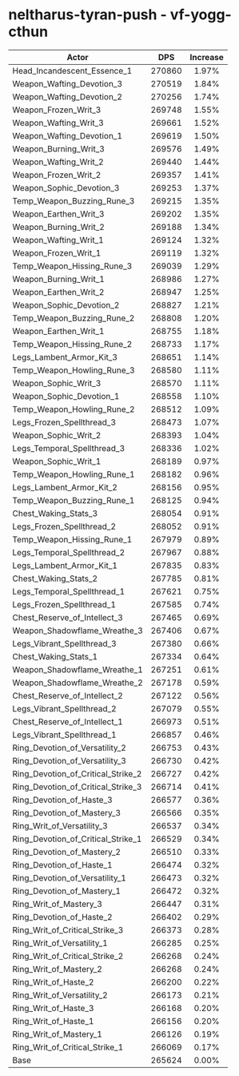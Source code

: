 # neltharus-tyran-push - vf-yogg-cthun
| Actor | DPS | Increase |
|---|:---:|:---:|
|Head_Incandescent_Essence_1|270860|1.97%|
|Weapon_Wafting_Devotion_3|270519|1.84%|
|Weapon_Wafting_Devotion_2|270256|1.74%|
|Weapon_Frozen_Writ_3|269748|1.55%|
|Weapon_Wafting_Writ_3|269661|1.52%|
|Weapon_Wafting_Devotion_1|269619|1.50%|
|Weapon_Burning_Writ_3|269576|1.49%|
|Weapon_Wafting_Writ_2|269440|1.44%|
|Weapon_Frozen_Writ_2|269357|1.41%|
|Weapon_Sophic_Devotion_3|269253|1.37%|
|Temp_Weapon_Buzzing_Rune_3|269215|1.35%|
|Weapon_Earthen_Writ_3|269202|1.35%|
|Weapon_Burning_Writ_2|269188|1.34%|
|Weapon_Wafting_Writ_1|269124|1.32%|
|Weapon_Frozen_Writ_1|269119|1.32%|
|Temp_Weapon_Hissing_Rune_3|269039|1.29%|
|Weapon_Burning_Writ_1|268986|1.27%|
|Weapon_Earthen_Writ_2|268947|1.25%|
|Weapon_Sophic_Devotion_2|268827|1.21%|
|Temp_Weapon_Buzzing_Rune_2|268808|1.20%|
|Weapon_Earthen_Writ_1|268755|1.18%|
|Temp_Weapon_Hissing_Rune_2|268733|1.17%|
|Legs_Lambent_Armor_Kit_3|268651|1.14%|
|Temp_Weapon_Howling_Rune_3|268580|1.11%|
|Weapon_Sophic_Writ_3|268570|1.11%|
|Weapon_Sophic_Devotion_1|268558|1.10%|
|Temp_Weapon_Howling_Rune_2|268512|1.09%|
|Legs_Frozen_Spellthread_3|268473|1.07%|
|Weapon_Sophic_Writ_2|268393|1.04%|
|Legs_Temporal_Spellthread_3|268336|1.02%|
|Weapon_Sophic_Writ_1|268189|0.97%|
|Temp_Weapon_Howling_Rune_1|268182|0.96%|
|Legs_Lambent_Armor_Kit_2|268156|0.95%|
|Temp_Weapon_Buzzing_Rune_1|268125|0.94%|
|Chest_Waking_Stats_3|268054|0.91%|
|Legs_Frozen_Spellthread_2|268052|0.91%|
|Temp_Weapon_Hissing_Rune_1|267979|0.89%|
|Legs_Temporal_Spellthread_2|267967|0.88%|
|Legs_Lambent_Armor_Kit_1|267835|0.83%|
|Chest_Waking_Stats_2|267785|0.81%|
|Legs_Temporal_Spellthread_1|267621|0.75%|
|Legs_Frozen_Spellthread_1|267585|0.74%|
|Chest_Reserve_of_Intellect_3|267465|0.69%|
|Weapon_Shadowflame_Wreathe_3|267406|0.67%|
|Legs_Vibrant_Spellthread_3|267380|0.66%|
|Chest_Waking_Stats_1|267334|0.64%|
|Weapon_Shadowflame_Wreathe_1|267251|0.61%|
|Weapon_Shadowflame_Wreathe_2|267178|0.59%|
|Chest_Reserve_of_Intellect_2|267122|0.56%|
|Legs_Vibrant_Spellthread_2|267079|0.55%|
|Chest_Reserve_of_Intellect_1|266973|0.51%|
|Legs_Vibrant_Spellthread_1|266857|0.46%|
|Ring_Devotion_of_Versatility_2|266753|0.43%|
|Ring_Devotion_of_Versatility_3|266730|0.42%|
|Ring_Devotion_of_Critical_Strike_2|266727|0.42%|
|Ring_Devotion_of_Critical_Strike_3|266714|0.41%|
|Ring_Devotion_of_Haste_3|266577|0.36%|
|Ring_Devotion_of_Mastery_3|266566|0.35%|
|Ring_Writ_of_Versatility_3|266537|0.34%|
|Ring_Devotion_of_Critical_Strike_1|266529|0.34%|
|Ring_Devotion_of_Mastery_2|266510|0.33%|
|Ring_Devotion_of_Haste_1|266474|0.32%|
|Ring_Devotion_of_Versatility_1|266473|0.32%|
|Ring_Devotion_of_Mastery_1|266472|0.32%|
|Ring_Writ_of_Mastery_3|266447|0.31%|
|Ring_Devotion_of_Haste_2|266402|0.29%|
|Ring_Writ_of_Critical_Strike_3|266373|0.28%|
|Ring_Writ_of_Versatility_1|266285|0.25%|
|Ring_Writ_of_Critical_Strike_2|266268|0.24%|
|Ring_Writ_of_Mastery_2|266268|0.24%|
|Ring_Writ_of_Haste_2|266200|0.22%|
|Ring_Writ_of_Versatility_2|266173|0.21%|
|Ring_Writ_of_Haste_3|266168|0.20%|
|Ring_Writ_of_Haste_1|266156|0.20%|
|Ring_Writ_of_Mastery_1|266126|0.19%|
|Ring_Writ_of_Critical_Strike_1|266069|0.17%|
|Base|265624|0.00%|
